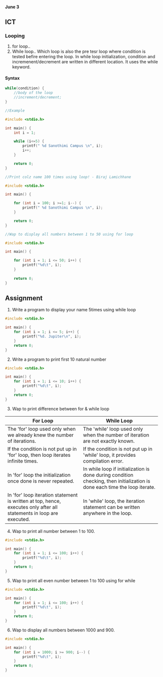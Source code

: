 #### June 3

## ICT

### Looping

1. for loop..
1. While loop.. Which loop is also the pre tesr loop where condition is tested befire entering the loop. In while loop initialization, condition and incremenent/decrement are written in different location. It uses the while keyword. 

#### Syntax

```c
while(condition) {
    //body of the loop
    //increment/decrement;
}
```

```c
//Example

#include <stdio.h>

int main() {
    int i = 1;

    while (i<=5) {
        printf(" %d Sanothimi Campus \n", i);
        i++;
    }

    return 0;
}
```

```c
//Print colz name 100 times using loop! - Biraj Lamichhane

#include <stdio.h>

int main() {

    for (int i = 100; i >=1; i--) {
        printf(" %d Sanothimi Campus \n", i);
    }

    return 0;
}
```

```c
//Wap to display all numbers between 1 to 50 using for loop

#include <stdio.h>

int main() {

    for (int i = 1; i <= 50; i++) {
        printf("%d\t", i);
    }
    
    return 0;
}
```


## Assignment


1. Write a program to display your name 5times using while loop

```c
#include <stdio.h>

int main() {
    for (int i = 1; i <= 5; i++) {
        printf("%d. Jupiter\n", i);
    }
    return 0;
}
```

2. Write a program to print first 10 natural number

```c
#include <stdio.h>

int main() {
    for (int i = 1; i <= 10; i++) {
        printf("%d\t", i);
    }
    return 0;
}
```

3. Wap to print difference between for & while loop

|For Loop|While Loop|
|-|-|
|The 'for' loop used only when we already knew the number of iterations.|The 'while' loop used only when the number of iteration are not exactly known.|
|If the condition is not put up in 'for' loop, then loop iterates infinite times.|If the condition is not put up in 'while' loop, it provides compilation error.|
|	In 'for' loop the initialization once done is never repeated.| In while loop if initialization is done during condition checking, then initialization is done each time the loop iterate.|
|In 'for' loop iteration statement is written at top, hence, executes only after all statements in loop are executed.|In 'while' loop, the iteration statement can be written anywhere in the loop.|

4. Wap to print all number between 1 to 100.

```c
#include <stdio.h>

int main() {
    for (int i = 1; i <= 100; i++) {
        printf("%d\t", i);
    }
    return 0;
}
```

5. Wap to print all even number between 1 to 100 using for while

```c
#include <stdio.h>

int main() {
    for (int i = 1; i <= 100; i++) {
        printf("%d\t", i);
    }
    return 0;
}
```

6. Wap to display all numbers between 1000 and 900.

```c
#include <stdio.h>

int main() {
    for (int i = 1000; i >= 900; i--) {
        printf("%d\t", i);
    }
    return 0;
}
```